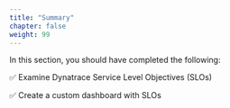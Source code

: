 ```yaml
---
title: "Summary"
chapter: false
weight: 99
---
```


In this section, you should have completed the following:

✅ Examine Dynatrace Service Level Objectives (SLOs)

✅ Create a custom dashboard with SLOs 